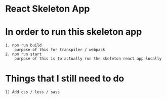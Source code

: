 # React Skeleton App

# In order to run this skeleton app
    1. npm run build
        purpose of this for transpiler / webpack
    2. npm run start
        purpose of this is to actually run the skeleton react app locally

# Things that I still need to do
    1) Add css / less / sass
